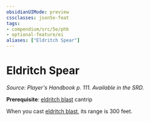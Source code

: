 ```yaml
---
obsidianUIMode: preview
cssclasses: json5e-feat
tags:
- compendium/src/5e/phb
- optional-feature/ei
aliases: ["Eldritch Spear"]
---
```

# Eldritch Spear
*Source: Player's Handbook p. 111. Available in the SRD.*  

**Prerequisite**: [eldritch blast](compendium/spells/eldritch-blast.md) cantrip

When you cast [eldritch blast](compendium/spells/eldritch-blast.md), its range is 300 feet.